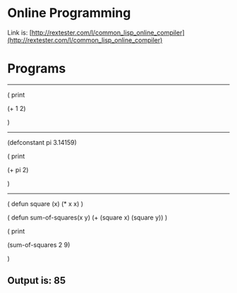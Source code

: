 
# Online Programming
Link is: [http://rextester.com/l/common_lisp_online_compiler](http://rextester.com/l/common_lisp_online_compiler)


# Programs
---

(
print
 
 (+ 1 2)
 
 )
 
---

(defconstant pi 3.14159)

(
 print
 
 (+ pi 2)
 
 )
 
---

( defun square (x)
  (* x x)
  )

( defun sum-of-squares(x y)
(+ (square x) (square y)) 
)


(
 print
 
 (sum-of-squares 2 9)
 
 )
 
 Output is: 85
---
